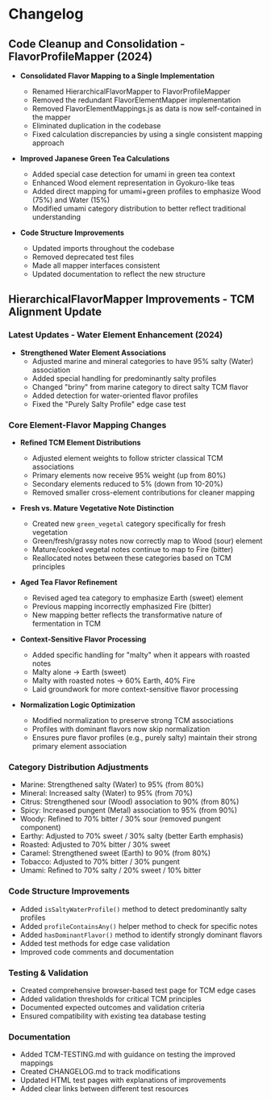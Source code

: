 # Changelog

## Code Cleanup and Consolidation - FlavorProfileMapper (2024)

- **Consolidated Flavor Mapping to a Single Implementation**
  - Renamed HierarchicalFlavorMapper to FlavorProfileMapper
  - Removed the redundant FlavorElementMapper implementation
  - Removed FlavorElementMappings.js as data is now self-contained in the mapper
  - Eliminated duplication in the codebase
  - Fixed calculation discrepancies by using a single consistent mapping approach

- **Improved Japanese Green Tea Calculations**
  - Added special case detection for umami in green tea context
  - Enhanced Wood element representation in Gyokuro-like teas
  - Added direct mapping for umami+green profiles to emphasize Wood (75%) and Water (15%)
  - Modified umami category distribution to better reflect traditional understanding

- **Code Structure Improvements**
  - Updated imports throughout the codebase
  - Removed deprecated test files
  - Made all mapper interfaces consistent
  - Updated documentation to reflect the new structure

## HierarchicalFlavorMapper Improvements - TCM Alignment Update

### Latest Updates - Water Element Enhancement (2024)

- **Strengthened Water Element Associations**
  - Adjusted marine and mineral categories to have 95% salty (Water) association
  - Added special handling for predominantly salty profiles
  - Changed "briny" from marine category to direct salty TCM flavor
  - Added detection for water-oriented flavor profiles
  - Fixed the "Purely Salty Profile" edge case test

### Core Element-Flavor Mapping Changes

- **Refined TCM Element Distributions**
  - Adjusted element weights to follow stricter classical TCM associations
  - Primary elements now receive 95% weight (up from 80%)
  - Secondary elements reduced to 5% (down from 10-20%)
  - Removed smaller cross-element contributions for cleaner mapping

- **Fresh vs. Mature Vegetative Note Distinction**
  - Created new `green_vegetal` category specifically for fresh vegetation
  - Green/fresh/grassy notes now correctly map to Wood (sour) element
  - Mature/cooked vegetal notes continue to map to Fire (bitter)
  - Reallocated notes between these categories based on TCM principles

- **Aged Tea Flavor Refinement**
  - Revised aged tea category to emphasize Earth (sweet) element
  - Previous mapping incorrectly emphasized Fire (bitter)
  - New mapping better reflects the transformative nature of fermentation in TCM

- **Context-Sensitive Flavor Processing**
  - Added specific handling for "malty" when it appears with roasted notes
  - Malty alone → Earth (sweet)
  - Malty with roasted notes → 60% Earth, 40% Fire
  - Laid groundwork for more context-sensitive flavor processing

- **Normalization Logic Optimization**
  - Modified normalization to preserve strong TCM associations
  - Profiles with dominant flavors now skip normalization
  - Ensures pure flavor profiles (e.g., purely salty) maintain their strong primary element association

### Category Distribution Adjustments

- Marine: Strengthened salty (Water) to 95% (from 80%)
- Mineral: Increased salty (Water) to 95% (from 70%)
- Citrus: Strengthened sour (Wood) association to 90% (from 80%)
- Spicy: Increased pungent (Metal) association to 95% (from 90%)
- Woody: Refined to 70% bitter / 30% sour (removed pungent component)
- Earthy: Adjusted to 70% sweet / 30% salty (better Earth emphasis)
- Roasted: Adjusted to 70% bitter / 30% sweet
- Caramel: Strengthened sweet (Earth) to 90% (from 80%)
- Tobacco: Adjusted to 70% bitter / 30% pungent
- Umami: Refined to 70% salty / 20% sweet / 10% bitter

### Code Structure Improvements

- Added `isSaltyWaterProfile()` method to detect predominantly salty profiles
- Added `profileContainsAny()` helper method to check for specific notes
- Added `hasDominantFlavor()` method to identify strongly dominant flavors
- Added test methods for edge case validation
- Improved code comments and documentation

### Testing & Validation

- Created comprehensive browser-based test page for TCM edge cases
- Added validation thresholds for critical TCM principles
- Documented expected outcomes and validation criteria
- Ensured compatibility with existing tea database testing

### Documentation

- Added TCM-TESTING.md with guidance on testing the improved mappings
- Created CHANGELOG.md to track modifications
- Updated HTML test pages with explanations of improvements
- Added clear links between different test resources 